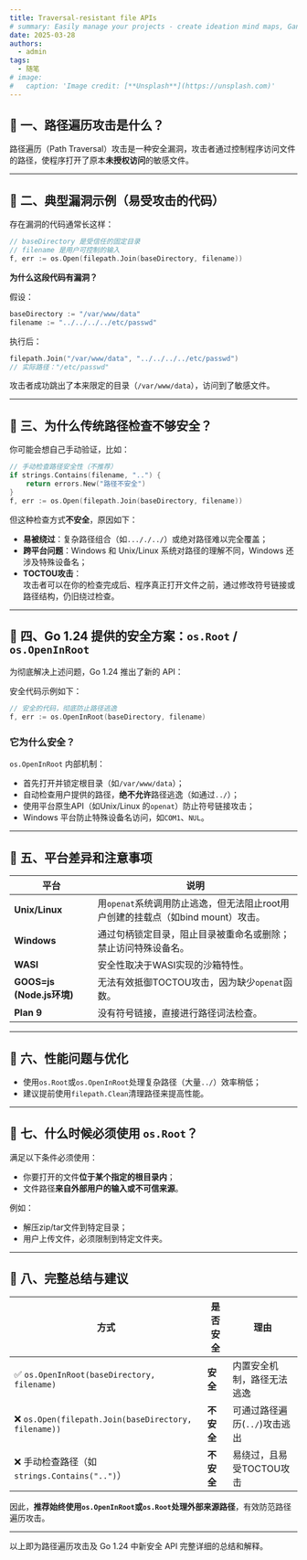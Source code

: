 ```yaml
---
title: Traversal-resistant file APIs
# summary: Easily manage your projects - create ideation mind maps, Gantt charts, todo lists, and more!
date: 2025-03-28
authors:
  - admin
tags:
  - 随笔
# image:
#   caption: 'Image credit: [**Unsplash**](https://unsplash.com)'
---
```


## 📌 一、路径遍历攻击是什么？

路径遍历（Path Traversal）攻击是一种安全漏洞，攻击者通过控制程序访问文件的路径，使程序打开了原本**未授权访问**的敏感文件。

---

## 📌 二、典型漏洞示例（易受攻击的代码）

存在漏洞的代码通常长这样：

```go
// baseDirectory 是受信任的固定目录
// filename 是用户可控制的输入
f, err := os.Open(filepath.Join(baseDirectory, filename))
```

**为什么这段代码有漏洞？**

假设：

```go
baseDirectory := "/var/www/data"
filename := "../../../../etc/passwd"
```

执行后：

```go
filepath.Join("/var/www/data", "../../../../etc/passwd")
// 实际路径："/etc/passwd"
```

攻击者成功跳出了本来限定的目录（`/var/www/data`），访问到了敏感文件。

---

## 📌 三、为什么传统路径检查不够安全？

你可能会想自己手动验证，比如：

```go
// 手动检查路径安全性（不推荐）
if strings.Contains(filename, "..") {
    return errors.New("路径不安全")
}
f, err := os.Open(filepath.Join(baseDirectory, filename))
```

但这种检查方式**不安全**，原因如下：

- **易被绕过**：复杂路径组合（如`..././../`）或绝对路径难以完全覆盖；
- **跨平台问题**：Windows 和 Unix/Linux 系统对路径的理解不同，Windows 还涉及特殊设备名；
- **TOCTOU攻击**：  
  攻击者可以在你的检查完成后、程序真正打开文件之前，通过修改符号链接或路径结构，仍旧绕过检查。

---

## 📌 四、Go 1.24 提供的安全方案：`os.Root` / `os.OpenInRoot`

为彻底解决上述问题，Go 1.24 推出了新的 API：

安全代码示例如下：

```go
// 安全的代码，彻底防止路径逃逸
f, err := os.OpenInRoot(baseDirectory, filename)
```

### 它为什么安全？

`os.OpenInRoot` 内部机制：

- 首先打开并锁定根目录（如`/var/www/data`）；
- 自动检查用户提供的路径，**绝不允许**路径逃逸（如通过`../`）；
- 使用平台原生API（如Unix/Linux 的`openat`）防止符号链接攻击；
- Windows 平台防止特殊设备名访问，如`COM1`、`NUL`。

---

## 📌 五、平台差异和注意事项

| 平台 | 说明 |
|------|------|
| **Unix/Linux** | 用`openat`系统调用防止逃逸，但无法阻止root用户创建的挂载点（如bind mount）攻击。|
| **Windows** | 通过句柄锁定目录，阻止目录被重命名或删除；禁止访问特殊设备名。|
| **WASI** | 安全性取决于WASI实现的沙箱特性。|
| **GOOS=js (Node.js环境)** | 无法有效抵御TOCTOU攻击，因为缺少`openat`函数。|
| **Plan 9** | 没有符号链接，直接进行路径词法检查。|

---

## 📌 六、性能问题与优化

- 使用`os.Root`或`os.OpenInRoot`处理复杂路径（大量`../`）效率稍低；
- 建议提前使用`filepath.Clean`清理路径来提高性能。

---

## 📌 七、什么时候必须使用 `os.Root`？

满足以下条件必须使用：

- 你要打开的文件**位于某个指定的根目录内**；
- 文件路径**来自外部用户的输入或不可信来源**。

例如：

- 解压zip/tar文件到特定目录；
- 用户上传文件，必须限制到特定文件夹。

---

## 📌 八、完整总结与建议

| 方式 | 是否安全 | 理由 |
|------|----------|------|
| ✅ `os.OpenInRoot(baseDirectory, filename)` | **安全** | 内置安全机制，路径无法逃逸 |
| ❌ `os.Open(filepath.Join(baseDirectory, filename))` | **不安全** | 可通过路径遍历(`../`)攻击逃出 |
| ❌ 手动检查路径（如`strings.Contains("..")`）| **不安全** | 易绕过，且易受TOCTOU攻击 |

因此，**推荐始终使用`os.OpenInRoot`或`os.Root`处理外部来源路径**，有效防范路径遍历攻击。

---

以上即为路径遍历攻击及 Go 1.24 中新安全 API 完整详细的总结和解释。
